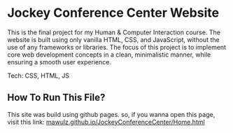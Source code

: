 # Jockey Conference Center Website
This is the final project for my Human & Computer Interaction course. The website is built using only vanilla HTML, CSS, and JavaScript, without the use of any frameworks or libraries. The focus of this project is to implement core web development concepts in a clean, minimalistic manner, while ensuring a smooth user experience.

Tech: CSS, HTML, JS

## How To Run This File?
This site was build using github pages. so, if you wanna open this page, visit this link: [mawulz.github.io/JockeyConferenceCenter/Home.html](url)
